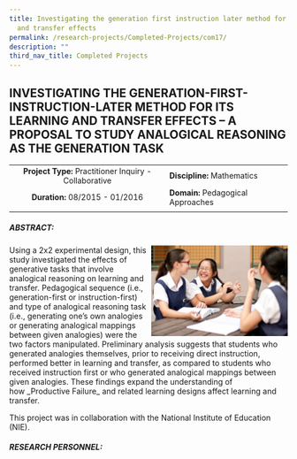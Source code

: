 ```yaml
---
title: Investigating the generation first instruction later method for learning
  and transfer effects
permalink: /research-projects/Completed-Projects/com17/
description: ""
third_nav_title: Completed Projects
---
```

## INVESTIGATING THE GENERATION-FIRST-INSTRUCTION-LATER METHOD FOR ITS LEARNING AND TRANSFER EFFECTS – A PROPOSAL TO STUDY ANALOGICAL REASONING AS THE GENERATION TASK

|   |   |
|:-:|---|
| **Project Type:** Practitioner Inquiry - Collaborative  | **Discipline:** Mathematics  |
| **Duration:** 08/2015 - 01/2016  | **Domain:** Pedagogical Approaches  |
|   |   |

##### ABSTRACT:

<img src="/images/Generation first1.jpg" style="width:49%" align=right>
Using a 2x2 experimental design, this study investigated the effects of generative tasks that involve analogical reasoning on learning and transfer. Pedagogical sequence (i.e., generation-first or instruction-first) and type of analogical reasoning task (i.e., generating one’s own analogies or generating analogical mappings between given analogies) were the two factors manipulated. Preliminary analysis suggests that students who generated analogies themselves, prior to receiving direct instruction, performed better in learning and transfer, as compared to students who received instruction first or who generated analogical mappings between given analogies. These findings expand the understanding of how _Productive Failure_ and related learning designs affect learning and transfer.

This project was in collaboration with the National Institute of Education (NIE).

##### RESEARCH PERSONNEL:

